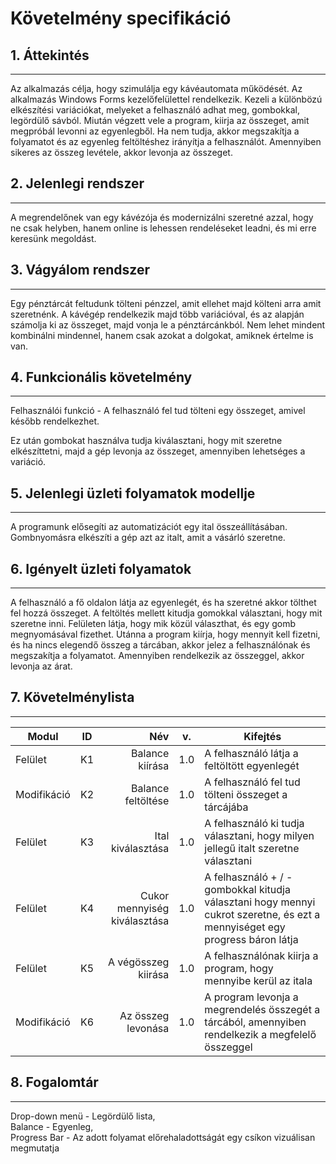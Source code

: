 # Követelmény specifikáció
## 1. Áttekintés
***

Az alkalmazás célja, hogy szimulálja egy kávéautomata működését.
Az alkalmazás Windows Forms kezelőfelülettel rendelkezik.
Kezeli a különbözú elkészítési variációkat, melyeket a felhasználó adhat meg, gombokkal, legördülő sávból.
Miután végzett vele a program, kiirja az összeget, amit megpróbál levonni az egyenlegből. Ha nem tudja, akkor megszakítja a folyamatot és az egyenleg feltöltéshez irányítja a felhasználót. Amennyiben sikeres az összeg levétele, akkor levonja az összeget.

## 2. Jelenlegi rendszer
***
A megrendelőnek van egy kávézója és modernizálni szeretné azzal, hogy ne csak helyben, hanem online is lehessen rendeléseket leadni, és mi erre keresünk megoldást.


## 3. Vágyálom rendszer
***
Egy pénztárcát feltudunk tölteni pénzzel, amit ellehet majd költeni arra amit szeretnénk.
A kávégép rendelkezik majd több variációval, és az alapján számolja ki az összeget, majd vonja le a pénztárcánkból.
Nem lehet mindent kombinálni mindennel, hanem csak azokat a dolgokat, amiknek értelme is van.


## 4. Funkcionális követelmény
***
Felhasználói funkció -  A felhasználó fel tud tölteni egy összeget, amivel később rendelkezhet.

Ez után gombokat használva tudja kiválasztani, hogy mit szeretne elkészíttetni, majd a gép levonja az összeget, amennyiben lehetséges a variáció.

## 5. Jelenlegi üzleti folyamatok modellje
***
A programunk elősegíti az automatizációt egy ital összeállításában.
Gombnyomásra elkészíti a gép azt az italt, amit a vásárló szeretne.

## 6. Igényelt üzleti folyamatok
***
A felhasználó a fő oldalon látja az egyenlegét, és ha szeretné akkor tölthet fel hozzá összeget.
A feltöltés mellett kitudja gomokkal választani, hogy mit szeretne inni. Felületen látja, hogy mik közül választhat, és egy gomb megnyomásával fizethet.
Utánna a program kiírja, hogy mennyit kell fizetni, és ha nincs elegendő összeg a tárcában, akkor jelez a felhasználónak és megszakítja a folyamatot.
Amennyiben rendelkezik az összeggel, akkor levonja az árat.


## 7. Követelménylista
***

| Modul      | ID         | Név  |v. |  Kifejtés|
| ------------- |:-------------:| -----:|-|--|
| Felület   | K1 | Balance kiírása |1.0| A felhasználó látja a feltöltött egyenlegét|
|Modifikáció | K2 | Balance feltöltése  |1.0| A felhasználó fel tud tölteni összeget a tárcájába|
| Felület| K3 | Ital kiválasztása  | 1.0| A felhasználó ki tudja választani, hogy milyen jellegű italt szeretne választani|
| Felület| K4 | Cukor mennyiség kiválasztása  |1.0|A felhasználó + / - gombokkal kitudja választani hogy mennyi cukrot szeretne, és ezt a mennyiséget egy progress báron látja|
|Felület | K5 |A végösszeg kiirása  |1.0| A felhasználónak kiirja a program, hogy mennyibe kerül az itala|
|Modifikáció | K6 |Az összeg levonása  |1.0|A program levonja a megrendelés összegét a tárcából, amennyiben rendelkezik a megfelelő összeggel|

## 8. Fogalomtár
***
Drop-down menü - Legördülő lista,<br>
Balance - Egyenleg,<br>
Progress Bar - Az adott folyamat előrehaladottságát egy csíkon vizuálisan megmutatja<br>

